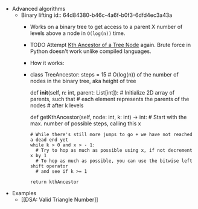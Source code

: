 - Advanced algorithms
	- Binary lifting
	  id:: 64d84380-b46c-4a6f-b0f3-6dfd4ec3a43a
		- Works on a binary tree to get access to a parent X number of levels above a node in `O(log(n))` time.
		- TODO Attempt [Kth Ancestor of a Tree Node](https://leetcode.com/problems/kth-ancestor-of-a-tree-node/) again. Brute force in Python doesn't work unlike compiled languages.
		- How it works:
		- class TreeAncestor:
		    steps = 15 # O(log(n)) of the number of nodes in the binary tree, aka height of tree
		    
		    def __init__(self, n: int, parent: List[int]):
		      # Initialize 2D array of parents, such that
		      # each element represents the parents of the nodes
		      # after k levels
		    
		    def getKthAncestor(self, node: int, k: int) -> int:
		      # Start with the max. number of possible steps, calling this x
		      
		      # While there's still more jumps to go + we have not reached a dead end yet
		      while k > 0 and x > - 1:
		        # Try to hop as much as possible using x, if not decrement x by 1
		        # To hop as much as possible, you can use the bitwise left shift operator
		        # and see if k >= 1
		      
		      return kthAncestor
- Examples
	- [[DSA: Valid Triangle Number]]